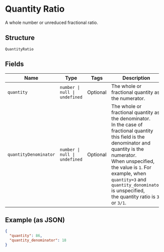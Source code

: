 
# Quantity Ratio

A whole number or unreduced fractional ratio.

## Structure

`QuantityRatio`

## Fields

| Name | Type | Tags | Description |
|  --- | --- | --- | --- |
| `quantity` | `number \| null \| undefined` | Optional | The whole or fractional quantity as the numerator. |
| `quantityDenominator` | `number \| null \| undefined` | Optional | The whole or fractional quantity as the denominator.<br/>In the case of fractional quantity this field is the denominator and quantity is the numerator.<br/>When unspecified, the value is `1`. For example, when `quantity=3` and `quantity_donominator` is unspecified,<br/>the quantity ratio is `3` or `3/1`. |

## Example (as JSON)

```json
{
  "quantity": 86,
  "quantity_denominator": 18
}
```

